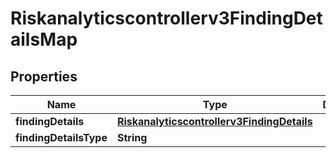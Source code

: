 

# Riskanalyticscontrollerv3FindingDetailsMap


## Properties

| Name | Type | Description | Notes |
|------------ | ------------- | ------------- | -------------|
|**findingDetails** | [**Riskanalyticscontrollerv3FindingDetails**](Riskanalyticscontrollerv3FindingDetails.md) |  |  [optional] |
|**findingDetailsType** | **String** |  |  [optional] |



